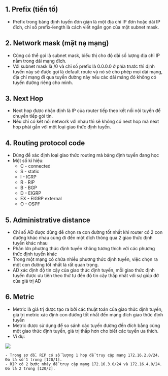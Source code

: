 ## 1. Prefix (tiền tố)
- Prefix trong bảng định tuyến đơn giản là một địa chỉ IP đơn hoặc dải IP đích, chỉ số prefix-length là cách viết ngắn gọn của một subnet mask.

## 2. Network mask (mặt nạ mạng)
- Cũng có thể gọi là subnet mask, biểu thị cho độ dài số lượng địa chỉ IP nằm trong dải mạng đích.
- Với subnet mask là /0 và chỉ số prefix là 0.0.0.0 ở phía trước thì định tuyến này sẽ được gọi là default route và nó sẽ cho phép mọi dải mạng, địa chỉ mạng đi qua tuyến đường này nếu các dải mảng đó không có tuyến đường riêng cho mình.

## 3. Next Hop
- Next hop được nhận định là IP của router tiếp theo kết nối nội tuyến để chuyển tiếp gói tin.
- Nếu chỉ có kết nối network với nhau thì sẽ không có next hop mà next hop phải gắn với một loại giao thức định tuyến.

## 4. Routing protocol code
- Dùng để xác định loại giao thức routing mà bảng định tuyến đang học
- Một số kí hiệu:
	<ul>
	<li>C - connected</li>
	<li>S - static</li>
	<li>I - IGRP</li>
	<li>R - RIP</li>
	<li>B - BGP</li>
	<li>D - EIGRP</li>
	<li>EX - EIGRP external</li>
	<li>O - OSPF</li>
	</ul>

## 5. Administrative distance
- Chỉ số AD được dùng để chọn ra con đường tốt nhất khi router có 2 con đường khác nhau cùng đi đến một đích thông qua 2 giao thức định tuyến khác nhau
- Phần lớn phương thức định tuyến không tương thích với các phương thức định tuyến khác
- Trong một mạng có chứa nhiều phương thức định tuyến, việc chọn ra một con đường tốt nhất là rất quan trọng.
- AD xác định độ tin cậy của giao thức định tuyến, mỗi giao thức định tuyến được ưu tiên theo thứ tự đến độ tin cậy thấp nhất với sự giúp đỡ của giá trị AD

## 6. Metric
- Metric là giá trị được tạo ra bởi các thuật toán của giao thức định tuyến, giá trị metric xác định con đường tốt nhất đến mạng đích giao thức định tuyến
- Metric được sử dụng để so sánh các tuyến đường đến đích bằng cùng một giao thức định tuyến, giá trị thấp hơn cho biết các tuyến ưa thích.
- Ví dụ:
<img src='https://i.imgur.com/Rz7zCn4.jpg'>

	- Trong sơ đồ, RIP có số lượng 1 hop để truy cập mạng 172.16.2.0/24. Đó là số 1 trong [120/1].
	- RIP có 2 bước nhảy để truy cập mạng 172.16.3.0/24 và 172.16.4.0/24. Đó là 2 trong [120/2].
	
